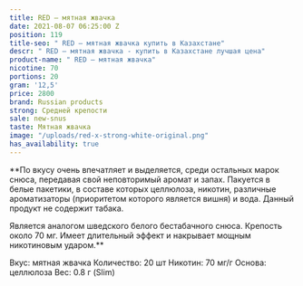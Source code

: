 ```yaml
---
title: RED – мятная жвачка
date: 2021-08-07 06:25:00 Z
position: 119
title-seo: " RED – мятная жвачка купить в Казахстане"
descr: " RED – мятная жвачка - купить в Казахстане лучшая цена"
product-name: " RED – мятная жвачка"
nicotine: 70
portions: 20
gram: '12,5'
price: 2800
brand: Russian products
strong: Средней крепости
sale: new-snus
taste: Мятная жвачка
image: "/uploads/red-x-strong-white-original.png"
has_availability: true
---
```


**По вкусу очень впечатляет и выделяется, среди остальных марок снюса, передавая свой неповторимый аромат и запах. Пакуется в белые пакетики, в составе которых целлюлоза, никотин, различные ароматизаторы (приоритетом которого является вишня) и вода. Данный продукт не содержит табака.

Является аналогом шведского белого бестабачного снюса. Крепость около 70 мг. Имеет длительный эффект и накрывает мощным никотиновым ударом.**

Вкус: мятная жвачка
Количество: 20 шт
Никотин: 70 мг/г
Основа: целлюлоза
Вес: 0.8 г (Slim)